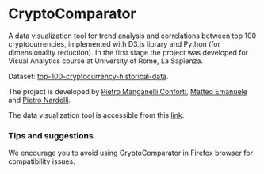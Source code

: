 # CryptoComparator
A data visualization tool for trend analysis and correlations between top 100 cryptocurrencies, implemented with D3.js library and Python (for dimensionality reduction). In the first stage the project was developed for Visual Analytics course at University of Rome, La Sapienza.

Dataset: [top-100-cryptocurrency-historical-data](https://www.kaggle.com/natehenderson/top-100-cryptocurrency-historical-data).

The project is developed by [Pietro Manganelli Conforti](manganelliconforti.1754825@studenti.uniroma1.it), [Matteo Emanuele](emanuele.1912588@studenti.uniroma1.it) and [Pietro Nardelli](pietro.nardelli@outlook.com).

The data visualization tool is accessible from this [link](https://pietro-nardelli.github.io/CryptoComparator/).

### Tips and suggestions 
We encourage you to avoid using CryptoComparator in Firefox browser for compatibility issues.